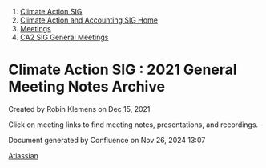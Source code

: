 1. [Climate Action SIG](index.html)
2. [Climate Action and Accounting SIG Home](Climate-Action-and-Accounting-SIG-Home_19005445.html)
3. [Meetings](Meetings_19005583.html)
4. [CA2 SIG General Meetings](CA2-SIG-General-Meetings_19006785.html)

# Climate Action SIG : 2021 General Meeting Notes Archive

Created by Robin Klemens on Dec 15, 2021

Click on meeting links to find meeting notes, presentations, and recordings.

Document generated by Confluence on Nov 26, 2024 13:07

[Atlassian](http://www.atlassian.com/)
